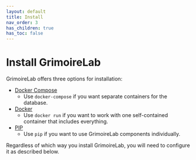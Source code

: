 ```yaml
---
layout: default
title: Install
nav_order: 3
has_children: true
has_toc: false
---
```


# Install GrimoireLab

GrimoireLab offers three options for installation:

* [Docker Compose](./docker-compose)
  - Use `docker-compose` if you want separate containers for the database.
* [Docker](./docker)
  - Use `docker run` if you want to work with one self-contained container that includes everything.
* [PIP](./pip)
  - Use `pip` if you want to use GrimoireLab components individually.

Regardless of which way you install GrimoireLab, you will need to configure it as described below.
